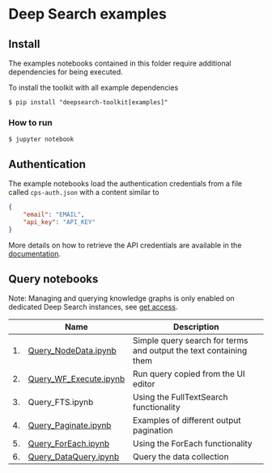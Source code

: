 # Deep Search examples

## Install

The examples notebooks contained in this folder require additional dependencies for being executed.

To install the toolkit with all example dependencies

```console
$ pip install "deepsearch-toolkit[examples]"
```


### How to run

```console
$ jupyter notebook
```


## Authentication

The example notebooks load the authentication credentials from a file called `cps-auth.json` with a content similar to 
```json
{
    "email": "EMAIL",
    "api_key": "API_KEY"
}
```

More details on how to retrieve the API credentials are available in the [documentation](https://ds4sd.github.io/deepsearch-toolkit/getting_started/authentication).


## Query notebooks

Note: Managing and querying knowledge graphs is only enabled on dedicated Deep Search instances, see [get access](https://ds4sd.github.io/).

|    | Name              | Description |
| -- | ----------------- | ----------- |
| 1. | [Query_NodeData.ipynb](notebooks/Query_NodeData.ipynb) | Simple query search for terms and output the text containing them |
| 2. | [Query_WF_Execute.ipynb](notebooks/Query_WF_Execute.ipynb) | Run query copied from the UI editor |
| 3. | Query_FTS.ipynb | Using the FullTextSearch functionality |
| 4. | [Query_Paginate.ipynb](notebooks/Query_Paginate.ipynb) | Examples of different output pagination |
| 5. | [Query_ForEach.ipynb](notebooks/Query_ForEach.ipynb) | Using the ForEach functionality |
| 6. | [Query_DataQuery.ipynb](notebooks/Query_DataQuery.ipynb) | Query the data collection |

